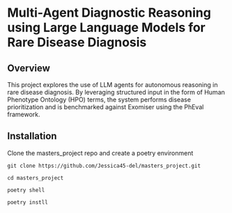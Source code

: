 # Multi-Agent Diagnostic Reasoning using Large Language Models for Rare Disease Diagnosis

## Overview
This project explores the use of LLM agents for autonomous reasoning in rare disease diagnosis. By leveraging structured input in the form of Human Phenotype Ontology (HPO) terms, the system performs disease prioritization and is benchmarked against Exomiser using the PhEval framework.

## Installation

Clone the masters_project repo and create a poetry environment
```
git clone https://github.com/Jessica45-del/masters_project.git

cd masters_project

poetry shell

poetry instll





